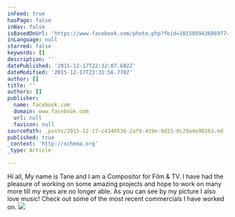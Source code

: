 ```yaml
---
inFeed: true
hasPage: false
inNav: false
isBasedOnUrl: 'https://www.facebook.com/photo.php?fbid=10150594368697744&set=pb.644672743.-2207520000.1450391271.&type=3&theater'
inLanguage: null
starred: false
keywords: []
description: ''
datePublished: '2015-12-17T22:32:07.682Z'
dateModified: '2015-12-17T22:31:56.770Z'
author: []
title: ''
authors: []
publisher:
  name: facebook.com
  domain: www.facebook.com
  url: null
  favicon: null
sourcePath: _posts/2015-12-17-c4346536-2af8-419e-9d23-0c29a4e90263.md
published: true
_context: 'http://schema.org'
_type: Article

---
```

Hi all, My name is Tane and I am a Compositor for Film & TV. I have had the pleasure of working on some amazing projects and hope to work on many more till my eyes are no longer able. As you can see by my picture I also love music! Check out some of the most recent commercials I have worked on. ![](https://scontent-lhr3-1.xx.fbcdn.net/hphotos-xla1/v/t1.0-9/406309_10150594368697744_1487127428_n.jpg?oh=7233e2cec186a1c4287808f6c2877766&oe=56E4205D)